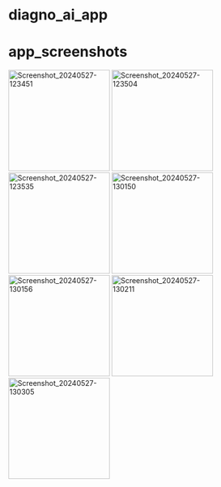 # diagno_ai_app

# app_screenshots

<img src="https://github.com/NicholasNgaruiya/diagno_ai_app/assets/116637116/02d4e626-159d-4162-8381-9f6a2613057a" alt="Screenshot_20240527-123451" width="200">
<img src="https://github.com/NicholasNgaruiya/diagno_ai_app/assets/116637116/636d98e0-07c4-41aa-9153-4424e04bd0ad" alt="Screenshot_20240527-123504" width="200">
<img src="https://github.com/NicholasNgaruiya/diagno_ai_app/assets/116637116/4a184860-7a4b-4431-a52b-b723c6a8b0f4" alt="Screenshot_20240527-123535" width="200">
<img src="https://github.com/NicholasNgaruiya/diagno_ai_app/assets/116637116/f9c10992-f4ce-42be-a82e-22858a418b28" alt="Screenshot_20240527-130150" width="200">
<img src="https://github.com/NicholasNgaruiya/diagno_ai_app/assets/116637116/8c2705d1-9092-4053-a74e-887414082e64" alt="Screenshot_20240527-130156" width="200">
<img src="https://github.com/NicholasNgaruiya/diagno_ai_app/assets/116637116/14ee9174-bc2a-40d5-a11b-49c09f9cf5ba" alt="Screenshot_20240527-130211" width="200">
<img src="https://github.com/NicholasNgaruiya/diagno_ai_app/assets/116637116/859ed43d-7cda-4b26-b590-60397eee5bdb" alt="Screenshot_20240527-130305" width="200">
